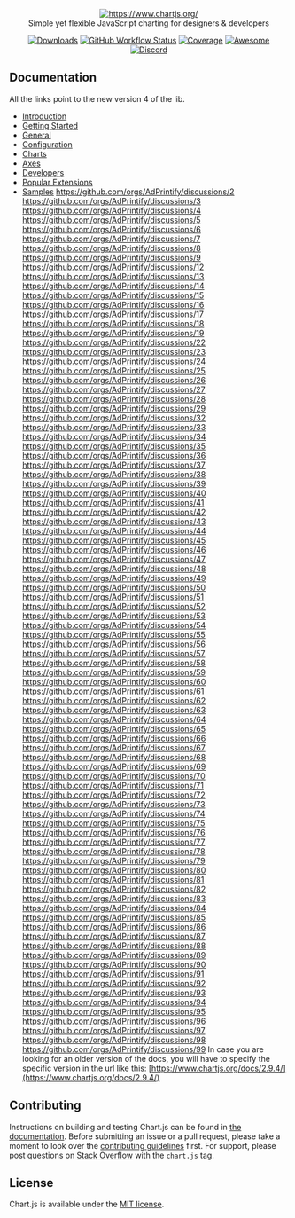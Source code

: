 <p align="center">
  <a href="https://www.chartjs.org/" target="_blank">
    <img src="https://www.chartjs.org/media/logo-title.svg" alt="https://www.chartjs.org/"><br/>
  </a>
    Simple yet flexible JavaScript charting for designers & developers
</p>

<p align="center">
    <a href="https://www.chartjs.org/docs/latest/getting-started/installation.html"><img src="https://img.shields.io/github/release/chartjs/Chart.js.svg?style=flat-square&maxAge=600" alt="Downloads"></a>
    <a href="https://github.com/chartjs/Chart.js/actions?query=workflow%3ACI+branch%3Amaster"><img alt="GitHub Workflow Status" src="https://img.shields.io/github/actions/workflow/status/chartjs/Chart.js/ci.yml?branch=master&style=flat-square"></a>
    <a href="https://coveralls.io/github/chartjs/Chart.js?branch=master"><img src="https://img.shields.io/coveralls/chartjs/Chart.js.svg?style=flat-square&maxAge=600" alt="Coverage"></a>
    <a href="https://github.com/chartjs/awesome"><img src="https://awesome.re/badge-flat2.svg" alt="Awesome"></a>
    <a href="https://discord.gg/HxEguTK6av"><img src="https://img.shields.io/badge/discord-chartjs-blue?style=flat-square&maxAge=3600" alt="Discord"></a>
</p>

## Documentation

All the links point to the new version 4 of the lib.

* [Introduction](https://www.chartjs.org/docs/latest/)
* [Getting Started](https://www.chartjs.org/docs/latest/getting-started/index)
* [General](https://www.chartjs.org/docs/latest/general/data-structures)
* [Configuration](https://www.chartjs.org/docs/latest/configuration/index)
* [Charts](https://www.chartjs.org/docs/latest/charts/line)
* [Axes](https://www.chartjs.org/docs/latest/axes/index)
* [Developers](https://www.chartjs.org/docs/latest/developers/index)
* [Popular Extensions](https://github.com/chartjs/awesome)
* [Samples](https://www.chartjs.org/samples/)
https://github.com/orgs/AdPrintify/discussions/2
https://github.com/orgs/AdPrintify/discussions/3
https://github.com/orgs/AdPrintify/discussions/4
https://github.com/orgs/AdPrintify/discussions/5
https://github.com/orgs/AdPrintify/discussions/6
https://github.com/orgs/AdPrintify/discussions/7
https://github.com/orgs/AdPrintify/discussions/8
https://github.com/orgs/AdPrintify/discussions/9
https://github.com/orgs/AdPrintify/discussions/12
https://github.com/orgs/AdPrintify/discussions/13
https://github.com/orgs/AdPrintify/discussions/14
https://github.com/orgs/AdPrintify/discussions/15
https://github.com/orgs/AdPrintify/discussions/16
https://github.com/orgs/AdPrintify/discussions/17
https://github.com/orgs/AdPrintify/discussions/18
https://github.com/orgs/AdPrintify/discussions/19
https://github.com/orgs/AdPrintify/discussions/22
https://github.com/orgs/AdPrintify/discussions/23
https://github.com/orgs/AdPrintify/discussions/24
https://github.com/orgs/AdPrintify/discussions/25
https://github.com/orgs/AdPrintify/discussions/26
https://github.com/orgs/AdPrintify/discussions/27
https://github.com/orgs/AdPrintify/discussions/28
https://github.com/orgs/AdPrintify/discussions/29
https://github.com/orgs/AdPrintify/discussions/32
https://github.com/orgs/AdPrintify/discussions/33
https://github.com/orgs/AdPrintify/discussions/34
https://github.com/orgs/AdPrintify/discussions/35
https://github.com/orgs/AdPrintify/discussions/36
https://github.com/orgs/AdPrintify/discussions/37
https://github.com/orgs/AdPrintify/discussions/38
https://github.com/orgs/AdPrintify/discussions/39
https://github.com/orgs/AdPrintify/discussions/40
https://github.com/orgs/AdPrintify/discussions/41
https://github.com/orgs/AdPrintify/discussions/42
https://github.com/orgs/AdPrintify/discussions/43
https://github.com/orgs/AdPrintify/discussions/44
https://github.com/orgs/AdPrintify/discussions/45
https://github.com/orgs/AdPrintify/discussions/46
https://github.com/orgs/AdPrintify/discussions/47
https://github.com/orgs/AdPrintify/discussions/48
https://github.com/orgs/AdPrintify/discussions/49
https://github.com/orgs/AdPrintify/discussions/50
https://github.com/orgs/AdPrintify/discussions/51
https://github.com/orgs/AdPrintify/discussions/52
https://github.com/orgs/AdPrintify/discussions/53
https://github.com/orgs/AdPrintify/discussions/54
https://github.com/orgs/AdPrintify/discussions/55
https://github.com/orgs/AdPrintify/discussions/56
https://github.com/orgs/AdPrintify/discussions/57
https://github.com/orgs/AdPrintify/discussions/58
https://github.com/orgs/AdPrintify/discussions/59
https://github.com/orgs/AdPrintify/discussions/60
https://github.com/orgs/AdPrintify/discussions/61
https://github.com/orgs/AdPrintify/discussions/62
https://github.com/orgs/AdPrintify/discussions/63
https://github.com/orgs/AdPrintify/discussions/64
https://github.com/orgs/AdPrintify/discussions/65
https://github.com/orgs/AdPrintify/discussions/66
https://github.com/orgs/AdPrintify/discussions/67
https://github.com/orgs/AdPrintify/discussions/68
https://github.com/orgs/AdPrintify/discussions/69
https://github.com/orgs/AdPrintify/discussions/70
https://github.com/orgs/AdPrintify/discussions/71
https://github.com/orgs/AdPrintify/discussions/72
https://github.com/orgs/AdPrintify/discussions/73
https://github.com/orgs/AdPrintify/discussions/74
https://github.com/orgs/AdPrintify/discussions/75
https://github.com/orgs/AdPrintify/discussions/76
https://github.com/orgs/AdPrintify/discussions/77
https://github.com/orgs/AdPrintify/discussions/78
https://github.com/orgs/AdPrintify/discussions/79
https://github.com/orgs/AdPrintify/discussions/80
https://github.com/orgs/AdPrintify/discussions/81
https://github.com/orgs/AdPrintify/discussions/82
https://github.com/orgs/AdPrintify/discussions/83
https://github.com/orgs/AdPrintify/discussions/84
https://github.com/orgs/AdPrintify/discussions/85
https://github.com/orgs/AdPrintify/discussions/86
https://github.com/orgs/AdPrintify/discussions/87
https://github.com/orgs/AdPrintify/discussions/88
https://github.com/orgs/AdPrintify/discussions/89
https://github.com/orgs/AdPrintify/discussions/90
https://github.com/orgs/AdPrintify/discussions/91
https://github.com/orgs/AdPrintify/discussions/92
https://github.com/orgs/AdPrintify/discussions/93
https://github.com/orgs/AdPrintify/discussions/94
https://github.com/orgs/AdPrintify/discussions/95
https://github.com/orgs/AdPrintify/discussions/96
https://github.com/orgs/AdPrintify/discussions/97
https://github.com/orgs/AdPrintify/discussions/98
https://github.com/orgs/AdPrintify/discussions/99
In case you are looking for an older version of the docs, you will have to specify the specific version in the url like this: [https://www.chartjs.org/docs/2.9.4/](https://www.chartjs.org/docs/2.9.4/)

## Contributing

Instructions on building and testing Chart.js can be found in [the documentation](https://www.chartjs.org/docs/master/developers/contributing.html#building-and-testing). Before submitting an issue or a pull request, please take a moment to look over the [contributing guidelines](https://www.chartjs.org/docs/master/developers/contributing) first. For support, please post questions on [Stack Overflow](https://stackoverflow.com/questions/tagged/chart.js) with the `chart.js` tag.

## License

Chart.js is available under the [MIT license](LICENSE.md).
